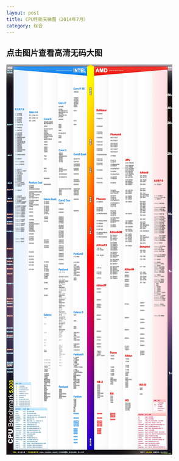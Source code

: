 ```yaml
---
layout: post
title: CPU性能天梯图（2014年7月）
category: 综合
---
```




__点击图片查看高清无码大图__
---------

[![CPU](https://raw.githubusercontent.com/yun-percy/yun-percy.github.io/master/assets/img/20140903cpu.jpg)](https://raw.githubusercontent.com/yun-percy/yun-percy.github.io/master/assets/img/20140903cpu.jpg)